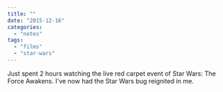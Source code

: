 ```yaml
---
title: ""
date: "2015-12-16"
categories: 
  - "notes"
tags: 
  - "films"
  - "star-wars"
---
```


Just spent 2 hours watching the live red carpet event of Star Wars: The Force Awakens. I've now had the Star Wars bug reignited in me.
